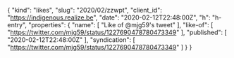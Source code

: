 {
  "kind": "likes",
  "slug": "2020/02/zzwpt",
  "client_id": "https://indigenous.realize.be",
  "date": "2020-02-12T22:48:00Z",
  "h": "h-entry",
  "properties": {
    "name": [
      "Like of @mjg59's tweet"
    ],
    "like-of": [
      "https://twitter.com/mjg59/status/1227690478780473349"
    ],
    "published": [
      "2020-02-12T22:48:00Z"
    ],
    "syndication": [
      "https://twitter.com/mjg59/status/1227690478780473349"
    ]
  }
}
